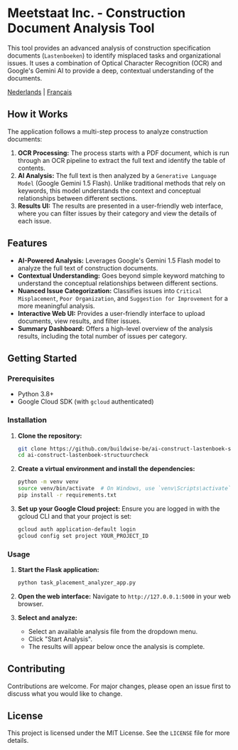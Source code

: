 # Meetstaat Inc. - Construction Document Analysis Tool

This tool provides an advanced analysis of construction specification documents (`Lastenboeken`) to identify misplaced tasks and organizational issues. It uses a combination of Optical Character Recognition (OCR) and Google's Gemini AI to provide a deep, contextual understanding of the documents.

[Nederlands](README.md) | [Français](README.fr.md)

## How it Works

The application follows a multi-step process to analyze construction documents:

1.  **OCR Processing:** The process starts with a PDF document, which is run through an OCR pipeline to extract the full text and identify the table of contents.
2.  **AI Analysis:** The full text is then analyzed by a `Generative Language Model` (Google Gemini 1.5 Flash). Unlike traditional methods that rely on keywords, this model understands the context and conceptual relationships between different sections.
3.  **Results UI:** The results are presented in a user-friendly web interface, where you can filter issues by their category and view the details of each issue.

## Features

-   **AI-Powered Analysis:** Leverages Google's Gemini 1.5 Flash model to analyze the full text of construction documents.
-   **Contextual Understanding:** Goes beyond simple keyword matching to understand the conceptual relationships between different sections.
-   **Nuanced Issue Categorization:** Classifies issues into `Critical Misplacement`, `Poor Organization`, and `Suggestion for Improvement` for a more meaningful analysis.
-   **Interactive Web UI:** Provides a user-friendly interface to upload documents, view results, and filter issues.
-   **Summary Dashboard:** Offers a high-level overview of the analysis results, including the total number of issues per category.

## Getting Started

### Prerequisites

-   Python 3.8+
-   Google Cloud SDK (with `gcloud` authenticated)

### Installation

1.  **Clone the repository:**
    ```bash
    git clone https://github.com/buildwise-be/ai-construct-lastenboek-structuurcheck.git
    cd ai-construct-lastenboek-structuurcheck
    ```

2.  **Create a virtual environment and install the dependencies:**
    ```bash
    python -m venv venv
    source venv/bin/activate  # On Windows, use `venv\Scripts\activate`
    pip install -r requirements.txt
    ```

3.  **Set up your Google Cloud project:**
    Ensure you are logged in with the gcloud CLI and that your project is set:
    ```bash
    gcloud auth application-default login
    gcloud config set project YOUR_PROJECT_ID
    ```

### Usage

1.  **Start the Flask application:**
    ```bash
    python task_placement_analyzer_app.py
    ```
2.  **Open the web interface:**
    Navigate to `http://127.0.0.1:5000` in your web browser.

3.  **Select and analyze:**
    -   Select an available analysis file from the dropdown menu.
    -   Click "Start Analysis".
    -   The results will appear below once the analysis is complete.

## Contributing

Contributions are welcome. For major changes, please open an issue first to discuss what you would like to change.

## License

This project is licensed under the MIT License. See the `LICENSE` file for more details.
